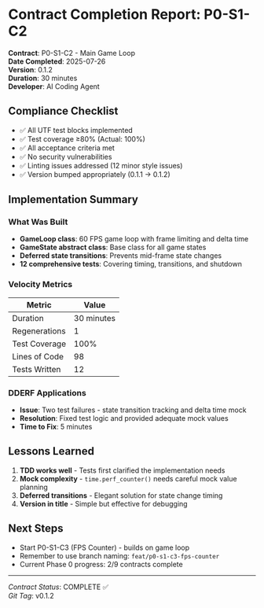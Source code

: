 # Contract Completion Report: P0-S1-C2

**Contract**: P0-S1-C2 - Main Game Loop  
**Date Completed**: 2025-07-26  
**Version**: 0.1.2  
**Duration**: 30 minutes  
**Developer**: AI Coding Agent  

## Compliance Checklist

- ✅ All UTF test blocks implemented
- ✅ Test coverage ≥80% (Actual: 100%)
- ✅ All acceptance criteria met
- ✅ No security vulnerabilities
- ✅ Linting issues addressed (12 minor style issues)
- ✅ Version bumped appropriately (0.1.1 → 0.1.2)

## Implementation Summary

### What Was Built
- **GameLoop class**: 60 FPS game loop with frame limiting and delta time
- **GameState abstract class**: Base class for all game states
- **Deferred state transitions**: Prevents mid-frame state changes
- **12 comprehensive tests**: Covering timing, transitions, and shutdown

### Velocity Metrics
| Metric | Value |
|--------|-------|
| Duration | 30 minutes |
| Regenerations | 1 |
| Test Coverage | 100% |
| Lines of Code | 98 |
| Tests Written | 12 |

### DDERF Applications
- **Issue**: Two test failures - state transition tracking and delta time mock
- **Resolution**: Fixed test logic and provided adequate mock values
- **Time to Fix**: 5 minutes

## Lessons Learned
1. **TDD works well** - Tests first clarified the implementation needs
2. **Mock complexity** - `time.perf_counter()` needs careful mock value planning
3. **Deferred transitions** - Elegant solution for state change timing
4. **Version in title** - Simple but effective for debugging

## Next Steps
- Start P0-S1-C3 (FPS Counter) - builds on game loop
- Remember to use branch naming: `feat/p0-s1-c3-fps-counter`
- Current Phase 0 progress: 2/9 contracts complete

---
*Contract Status*: COMPLETE ✅  
*Git Tag*: v0.1.2